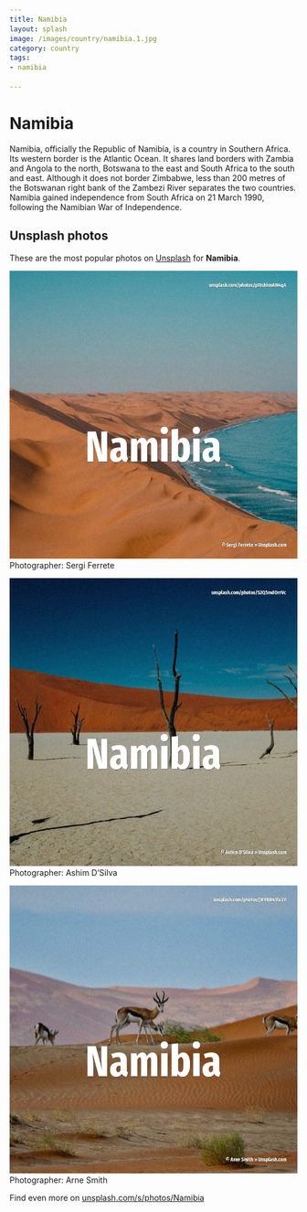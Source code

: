 ```yaml
---
title: Namibia
layout: splash
image: /images/country/namibia.1.jpg
category: country
tags:
- namibia

---
```

# Namibia

Namibia, officially the Republic of Namibia, is a country in Southern Africa. Its western border is the Atlantic Ocean. It shares land borders with Zambia and Angola to the north, Botswana to the east and South Africa  to the south and east. Although it does not border Zimbabwe, less than 200 metres  of the Botswanan right bank of the  Zambezi River separates the two countries. Namibia gained independence from South Africa on 21 March 1990, following the Namibian War of  Independence. 

 
## Unsplash photos
These are the most popular photos on [Unsplash](https://unsplash.com) for **Namibia**.
 
![Namibia](/images/country/namibia.1.jpg)
Photographer:  Sergi Ferrete
 
![Namibia](/images/country/namibia.2.jpg)
Photographer:  Ashim D’Silva
 
![Namibia](/images/country/namibia.3.jpg)
Photographer:  Arne Smith
 
Find even more on [unsplash.com/s/photos/Namibia](https://unsplash.com/s/photos/Namibia)
 
